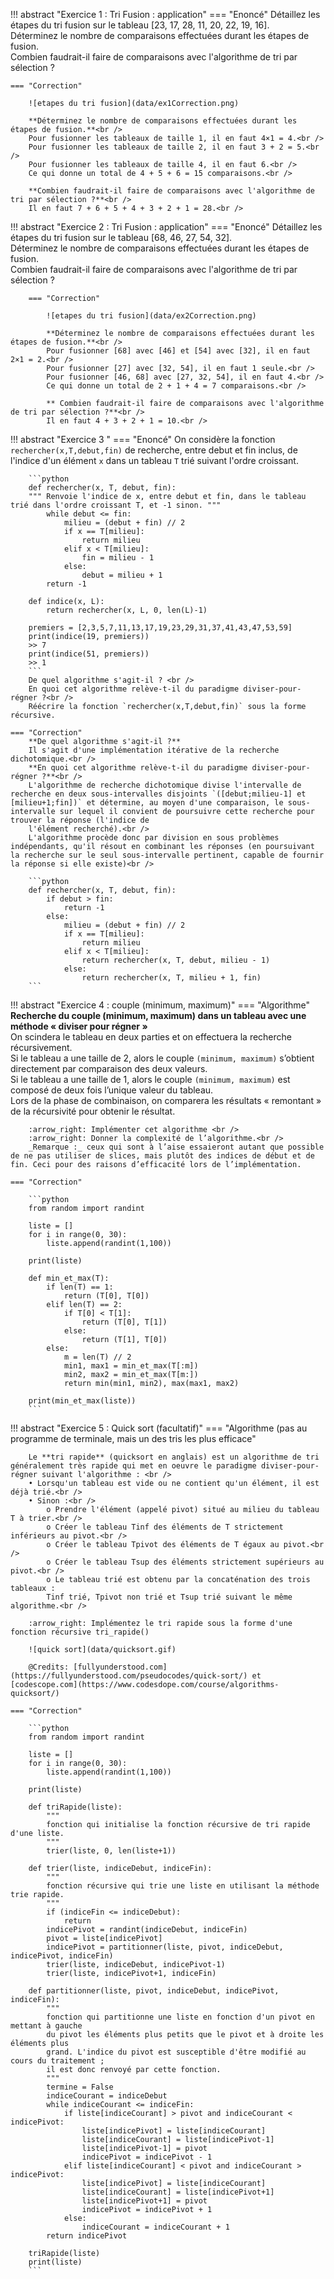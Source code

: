 
!!! abstract "Exercice 1 : Tri Fusion : application"
    === "Enoncé"
        Détaillez les étapes du tri fusion sur le tableau [23, 17, 28, 11, 20, 22, 19, 16].<br />
        Déterminez le nombre de comparaisons effectuées durant les étapes de fusion.<br />
        Combien faudrait-il faire de comparaisons avec l'algorithme de tri par sélection ?

    === "Correction"

        ![etapes du tri fusion](data/ex1Correction.png)

        **Déterminez le nombre de comparaisons effectuées durant les étapes de fusion.**<br />
        Pour fusionner les tableaux de taille 1, il en faut 4×1 = 4.<br />
        Pour fusionner les tableaux de taille 2, il en faut 3 + 2 = 5.<br />
        Pour fusionner les tableaux de taille 4, il en faut 6.<br />
        Ce qui donne un total de 4 + 5 + 6 = 15 comparaisons.<br />

        **Combien faudrait-il faire de comparaisons avec l'algorithme de tri par sélection ?**<br />
        Il en faut 7 + 6 + 5 + 4 + 3 + 2 + 1 = 28.<br />

!!! abstract "Exercice 2 : Tri Fusion : application"
        === "Enoncé"
            Détaillez les étapes du tri fusion sur le tableau [68, 46, 27, 54, 32].<br />
            Déterminez le nombre de comparaisons effectuées durant les étapes de fusion.<br />
            Combien faudrait-il faire de comparaisons avec l'algorithme de tri par sélection ?

        === "Correction"
        
            ![etapes du tri fusion](data/ex2Correction.png)

            **Déterminez le nombre de comparaisons effectuées durant les étapes de fusion.**<br />
            Pour fusionner [68] avec [46] et [54] avec [32], il en faut 2×1 = 2.<br />
            Pour fusionner [27] avec [32, 54], il en faut 1 seule.<br />
            Pour fusionner [46, 68] avec [27, 32, 54], il en faut 4.<br />
            Ce qui donne un total de 2 + 1 + 4 = 7 comparaisons.<br />

            ** Combien faudrait-il faire de comparaisons avec l'algorithme de tri par sélection ?**<br />
            Il en faut 4 + 3 + 2 + 1 = 10.<br />

!!! abstract "Exercice 3 "
    === "Enoncé"
        On considère la fonction `rechercher(x,T,debut,fin)` de recherche, entre debut et fin inclus, de l'indice d'un élément `x` dans un tableau `T` trié suivant l'ordre croissant.
        
        ```python
        def rechercher(x, T, debut, fin):
        """ Renvoie l'indice de x, entre debut et fin, dans le tableau trié dans l'ordre croissant T, et -1 sinon. """
            while debut <= fin:
                milieu = (debut + fin) // 2
                if x == T[milieu]:
                    return milieu
                elif x < T[milieu]:
                    fin = milieu - 1
                else:
                    debut = milieu + 1
            return -1

        def indice(x, L):
            return rechercher(x, L, 0, len(L)-1)

        premiers = [2,3,5,7,11,13,17,19,23,29,31,37,41,43,47,53,59]
        print(indice(19, premiers))
        >> 7 
        print(indice(51, premiers))
        >> 1
        ```
        De quel algorithme s'agit-il ? <br />
        En quoi cet algorithme relève-t-il du paradigme diviser-pour-régner ?<br />
        Réécrire la fonction `rechercher(x,T,debut,fin)` sous la forme récursive.
        
    === "Correction"
        **De quel algorithme s'agit-il ?** 
        Il s'agit d'une implémentation itérative de la recherche dichotomique.<br />
        **En quoi cet algorithme relève-t-il du paradigme diviser-pour-régner ?**<br />
        L'algorithme de recherche dichotomique divise l'intervalle de recherche en deux sous-intervalles disjoints `([debut;milieu-1] et [milieu+1;fin])` et détermine, au moyen d'une comparaison, le sous-intervalle sur lequel il convient de poursuivre cette recherche pour trouver la réponse (l'indice de
        l'élément recherché).<br />
        L'algorithme procède donc par division en sous problèmes indépendants, qu'il résout en combinant les réponses (en poursuivant la recherche sur le seul sous-intervalle pertinent, capable de fournir la réponse si elle existe)<br />

        ```python
        def rechercher(x, T, debut, fin):
            if debut > fin:
                return -1
            else:
                milieu = (debut + fin) // 2
                if x == T[milieu]:
                    return milieu
                elif x < T[milieu]:
                    return rechercher(x, T, debut, milieu - 1)
                else:
                    return rechercher(x, T, milieu + 1, fin)
        ```

!!! abstract "Exercice 4 : couple (minimum, maximum)"
    === "Algorithme"
        **Recherche du couple (minimum, maximum) dans un tableau avec une méthode « diviser pour régner »** <br />
        On scindera le tableau en deux parties et on effectuera la recherche récursivement.<br />
        Si le tableau a une taille de 2, alors le couple `(minimum, maximum)` s’obtient directement par comparaison 
        des deux valeurs.<br />
        Si le tableau a une taille de 1, alors le couple `(minimum, maximum)` est composé de deux fois l’unique 
        valeur du tableau.<br />
        Lors de la phase de combinaison, on comparera les résultats « remontant » de la récursivité pour obtenir le 
        résultat.<br />
        
        :arrow_right: Implémenter cet algorithme <br />
        :arrow_right: Donner la complexité de l’algorithme.<br />
        _Remarque :_ ceux qui sont à l’aise essaieront autant que possible de ne pas utiliser de slices, mais plutôt des indices de début et de fin. Ceci pour des raisons d’efficacité lors de l’implémentation.
    
    === "Correction"

        ```python
        from random import randint

        liste = []
        for i in range(0, 30):
            liste.append(randint(1,100))

        print(liste)

        def min_et_max(T):
            if len(T) == 1:
                return (T[0], T[0])
            elif len(T) == 2:
                if T[0] < T[1]:
                    return (T[0], T[1])
                else:
                    return (T[1], T[0])
            else:
                m = len(T) // 2
                min1, max1 = min_et_max(T[:m])
                min2, max2 = min_et_max(T[m:])
                return min(min1, min2), max(max1, max2)
            
        print(min_et_max(liste))
        ```

!!! abstract "Exercice 5 : Quick sort (facultatif)"
    === "Algorithme (pas au programme de terminale, mais un des tris les plus efficace"

        Le **tri rapide** (quicksort en anglais) est un algorithme de tri généralement très rapide qui met en oeuvre le paradigme diviser-pour-régner suivant l'algorithme : <br />
        • Lorsqu'un tableau est vide ou ne contient qu'un élément, il est déjà trié.<br />
        • Sinon :<br />
            o Prendre l'élément (appelé pivot) situé au milieu du tableau T à trier.<br />
            o Créer le tableau Tinf des éléments de T strictement inférieurs au pivot.<br />
            o Créer le tableau Tpivot des éléments de T égaux au pivot.<br />
            o Créer le tableau Tsup des éléments strictement supérieurs au pivot.<br />
            o Le tableau trié est obtenu par la concaténation des trois tableaux :
            Tinf trié, Tpivot non trié et Tsup trié suivant le même algorithme.<br />
        
        :arrow_right: Implémentez le tri rapide sous la forme d'une fonction récursive tri_rapide()

        ![quick sort](data/quicksort.gif)

        @Credits: [fullyunderstood.com](https://fullyunderstood.com/pseudocodes/quick-sort/) et [codescope.com](https://www.codesdope.com/course/algorithms-quicksort/)

    === "Correction"

        ```python
        from random import randint

        liste = []
        for i in range(0, 30):
            liste.append(randint(1,100))

        print(liste)

        def triRapide(liste):
            """
            fonction qui initialise la fonction récursive de tri rapide d'une liste.
            """
            trier(liste, 0, len(liste+1))

        def trier(liste, indiceDebut, indiceFin):
            """
            fonction récursive qui trie une liste en utilisant la méthode trie rapide.
            """
            if (indiceFin <= indiceDebut):
                return 
            indicePivot = randint(indiceDebut, indiceFin)
            pivot = liste[indicePivot]
            indicePivot = partitionner(liste, pivot, indiceDebut, indicePivot, indiceFin)
            trier(liste, indiceDebut, indicePivot-1)
            trier(liste, indicePivot+1, indiceFin)

        def partitionner(liste, pivot, indiceDebut, indicePivot, indiceFin):
            """
            fonction qui partitionne une liste en fonction d'un pivot en mettant à gauche
            du pivot les éléments plus petits que le pivot et à droite les éléments plus
            grand. L'indice du pivot est susceptible d'être modifié au cours du traitement ;
            il est donc renvoyé par cette fonction.
            """
            termine = False
            indiceCourant = indiceDebut
            while indiceCourant <= indiceFin:
                if liste[indiceCourant] > pivot and indiceCourant < indicePivot:
                    liste[indicePivot] = liste[indiceCourant]
                    liste[indiceCourant] = liste[indicePivot-1]
                    liste[indicePivot-1] = pivot
                    indicePivot = indicePivot - 1
                elif liste[indiceCourant] < pivot and indiceCourant > indicePivot:
                    liste[indicePivot] = liste[indiceCourant]
                    liste[indiceCourant] = liste[indicePivot+1]
                    liste[indicePivot+1] = pivot
                    indicePivot = indicePivot + 1
                else:
                    indiceCourant = indiceCourant + 1
            return indicePivot

        triRapide(liste)
        print(liste)
        ```
